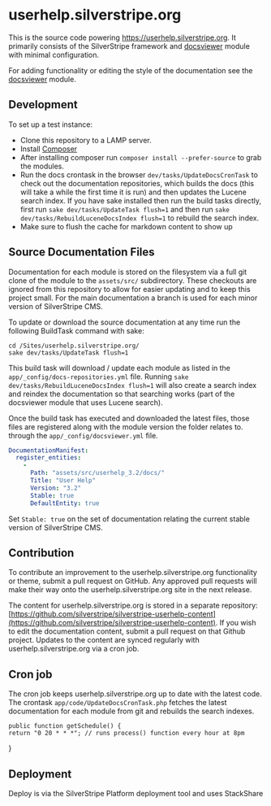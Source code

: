 # userhelp.silverstripe.org

This is the source code powering https://userhelp.silverstripe.org.  It primarily
consists of the SilverStripe framework and [docsviewer](https://github.com/silverstripe/silverstripe-docsviewer)
module with minimal configuration.

For adding functionality or editing the style of the documentation see the 
[docsviewer](http://github.com/silverstripe/silverstripe-docsviewer) module.

## Development

To set up a test instance:

 * Clone this repository to a LAMP server.
 * Install [Composer](http://userhelp.silverstripe.org/framework/en/installation/composer)
 * After installing composer run `composer install --prefer-source` to grab the modules.
 * Run the docs crontask in the browser `dev/tasks/UpdateDocsCronTask` to check out the documentation repositories, which builds the docs (this will take a while the first time it is run) and then updates the Lucene search index. If you have sake installed then run the build tasks directly, first run `sake dev/tasks/UpdateTask flush=1` and then run `sake dev/tasks/RebuildLuceneDocsIndex flush=1` to rebuild the search index.
 * Make sure to flush the cache for markdown content to show up

## Source Documentation Files

Documentation for each module is stored on the filesystem via a full git clone
of the module to the `assets/src/` subdirectory. These checkouts are ignored from this repository 
to allow for easier updating and to keep this project small. For the main documentation a branch
 is used for each minor version of SilverStripe CMS.

To update or download the source documentation at any time run the following
BuildTask command with sake:

	cd /Sites/userhelp.silverstripe.org/
	sake dev/tasks/UpdateTask flush=1

This build task will download / update each module as listed
in the `app/_config/docs-repositories.yml` file. Running `sake dev/tasks/RebuildLuceneDocsIndex flush=1` will also create a search index and reindex the documentation 
so that searching works (part of the docsviewer module that uses Lucene search). 

Once the build task has executed and downloaded the latest files,
those files are registered along with the module version the folder relates to.
through the `app/_config/docsviewer.yml` file.

```yaml
DocumentationManifest:
  register_entities:
    -
      Path: "assets/src/userhelp_3.2/docs/"
      Title: "User Help"
      Version: "3.2"
      Stable: true
      DefaultEntity: true
```

Set `Stable: true` on the set of documentation relating the current stable version of SilverStripe CMS.


## Contribution

To contribute an improvement to the userhelp.silverstripe.org functionality or
theme, submit a pull request on GitHub. Any approved pull requests will make
their way onto the userhelp.silverstripe.org site in the next release.

The content for userhelp.silverstripe.org is stored in a separate repository:
[https://github.com/silverstripe/silverstripe-userhelp-content](https://github.com/silverstripe/silverstripe-userhelp-content). 
If you wish to edit the documentation content, submit a pull request on that Github project. Updates 
to the content are synced regularly with userhelp.silverstripe.org via a cron job.

## Cron job

The cron job keeps userhelp.silverstripe.org up to date with the latest code. The crontask `app/code/UpdateDocsCronTask.php` fetches the latest documentation for each module from git and rebuilds the search indexes.

	public function getSchedule() {
    return "0 20 * * *"; // runs process() function every hour at 8pm
  }

## Deployment

Deploy is via the SilverStripe Platform deployment tool and uses StackShare